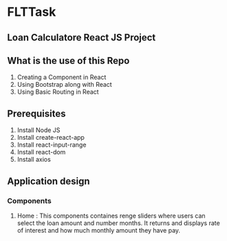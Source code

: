 # FLTTask
## Loan Calculatore React JS Project
## What is the use of this Repo
1. Creating a Component in React
2. Using Bootstrap along with React
3. Using Basic Routing in React
## Prerequisites
1. Install Node JS
2. Install create-react-app
3. Install react-input-range
4. Install react-dom
5. Install axios
## Application design
### Components
1. Home : This components containes renge sliders where users can select the loan amount and number months. It returns and displays rate of interest and how much monthly amount they have pay.

